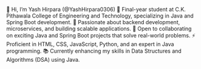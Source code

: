 👋 Hi, I’m Yash Hirpara (@YashHirpara0306)
🌱 Final-year student at C.K. Pithawala College of Engineering and Technology, specializing in Java and Spring Boot development.
👀 Passionate about backend development, microservices, and building scalable applications.
💞️ Open to collaborating on exciting Java and Spring Boot projects that solve real-world problems.
⚡ Proficient in HTML, CSS, JavaScript, Python, and an expert in Java programming.
📚 Currently enhancing my skills in Data Structures and Algorithms (DSA) using Java.



<!---
YashHirpara0306/YashHirpara0306 is a ✨ special ✨ repository because its `README.md` (this file) appears on your GitHub profile.
You can click the Preview link to take a look at your changes.
--->
